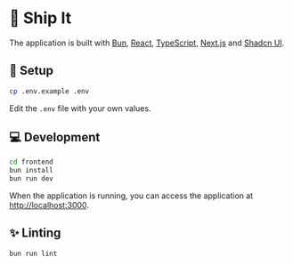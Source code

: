 # 🛒 Ship It

The application is built with [Bun](https://bun.sh/), [React](https://reactjs.org/), [TypeScript](https://www.typescriptlang.org/), [Next.js](https://nextjs.org/) and [Shadcn UI](https://ui.shadcn.com/).

## 🔧 Setup

```bash
cp .env.example .env
```

Edit the `.env` file with your own values.

## 💻 Development

```bash
cd frontend
bun install
bun run dev
```

When the application is running, you can access the application at [http://localhost:3000](http://localhost:3000).

## ✨ Linting

```bash
bun run lint
```
